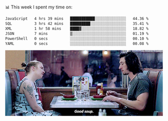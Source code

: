 📊 This week I spent my time on:
<!--START_SECTION:waka-->

```text
JavaScript   4 hrs 39 mins   ███████████░░░░░░░░░░░░░░   44.36 %
SQL          3 hrs 42 mins   █████████░░░░░░░░░░░░░░░░   35.41 %
XML          1 hr 58 mins    ████▓░░░░░░░░░░░░░░░░░░░░   18.82 %
JSON         7 mins          ▒░░░░░░░░░░░░░░░░░░░░░░░░   01.19 %
PowerShell   0 secs          ░░░░░░░░░░░░░░░░░░░░░░░░░   00.10 %
YAML         0 secs          ░░░░░░░░░░░░░░░░░░░░░░░░░   00.08 %
```

<!--END_SECTION:waka-->


![](goodSoup.gif)
